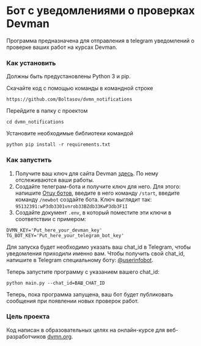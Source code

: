 # Бот с уведомлениями о проверках Devman

Программа предназначена для отправления в telegram уведомлений о проверке ваших работ на курсах Devman.

### Как установить

Должны быть предустановлены Python 3 и pip.

Скачайте код с помощью команды в командной строке
```commandline
https://github.com/Boltasov/dvmn_notifications
```
Перейдите в папку с проектом
```commandline
cd dvmn_notifications
```
Установите необходимые библиотеки командой
```
python pip install -r requirements.txt
```
### Как запустить
1) Получите ваш ключ для сайта Devman [здесь](https://dvmn.org/api/docs/). По нему отслеживаются ваши работы.
2) Создайте телеграм-бота и получите ключ для него. Для этого: напишите [Отцу ботов](https://telegram.me/BotFather), введите в него команду `/start`, введите команду `/newbot` создайте бота. Ключ выглядит так: `95132391:wP3db3301vnrob33BZdb33KwP3db3F1I`
3) Создайте документ `.env`, в который поместите эти ключи в соответствии с примером:
```text
DVMN_KEY='Put_here_your_devman_key'
TG_BOT_KEY='Put_here_your_telegram_bot_key'
```

Для запуска будет необходимо указать ваш chat_id в Telegram, чтобы уведомления приходили именно вам. Чтобы получить свой chat_id, напишите в Telegram специальному боту: [@userinfobot](https://telegram.me/userinfobot).

Теперь запустите программу с указанием вашего chat_id:
```commandline
python main.py --chat_id=ВАШ_CHAT_ID
```

Теперь, пока программа запущена, ваш бот будет публиковать сообщения при появлении новых проверок работ.

### Цель проекта

Код написан в образовательных целях на онлайн-курсе для веб-разработчиков [dvmn.org](https://dvmn.org/).